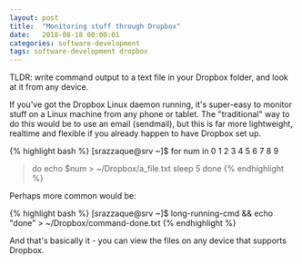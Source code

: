 ```yaml
---
layout: post
title:  "Monitoring stuff through Dropbox"
date:   2018-08-18 00:00:01
categories: software-development
tags: software-development dropbox
---
```


TLDR: write command output to a text file in your Dropbox folder, and look at it from any device.

If you've got the Dropbox Linux daemon running, it's super-easy to monitor stuff on a Linux machine
from any phone or tablet. The "traditional" way to do this would be to use an email (sendmail), but
this is far more lightweight, realtime and flexible if you already happen to have Dropbox set up.

{% highlight bash %}
[srazzaque@srv ~]$ for num in 0 1 2 3 4 5 6 7 8 9
> do
> echo $num > ~/Dropbox/a_file.txt
> sleep 5
> done
{% endhighlight %}

Perhaps more common would be:

{% highlight bash %}
[srazzaque@srv ~]$ long-running-cmd && echo "done" > ~/Dropbox/command-done.txt
{% endhighlight %}

And that's basically it - you can view the files on any device that supports Dropbox.
